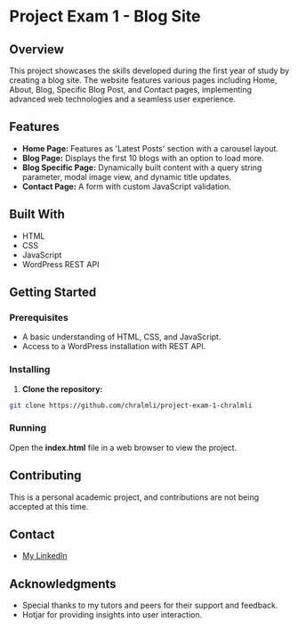 # Project Exam 1 - Blog Site

## Overview

This project showcases the skills developed during the first year of study by creating a blog site. The website features various pages including Home, About, Blog, Specific Blog Post, and Contact pages, implementing advanced web technologies and a seamless user experience.

## Features
- **Home Page:** Features as 'Latest Posts' section with a carousel layout.
- **Blog Page:** Displays the first 10 blogs with an option to load more.
- **Blog Specific Page:** Dynamically built content with a query string parameter, modal image view, and dynamic title updates.
- **Contact Page:** A form with custom JavaScript validation.

## Built With
- HTML
- CSS
- JavaScript
- WordPress REST API

## Getting Started
### Prerequisites
- A basic understanding of HTML, CSS, and JavaScript.
- Access to a WordPress installation with REST API.

### Installing
1. **Clone the repository:**
```bash
git clone https://github.com/chralmli/project-exam-1-chralmli
```

### Running
Open the **index.html** file in a web browser to view the project.

## Contributing
This is a personal academic project, and contributions are not being accepted at this time.

## Contact
- [My LinkedIn](www.linkedin.com/in/christian-almli-4b82b8196)

## Acknowledgments
- Special thanks to my tutors and peers for their support and feedback.
- Hotjar for providing insights into user interaction.


